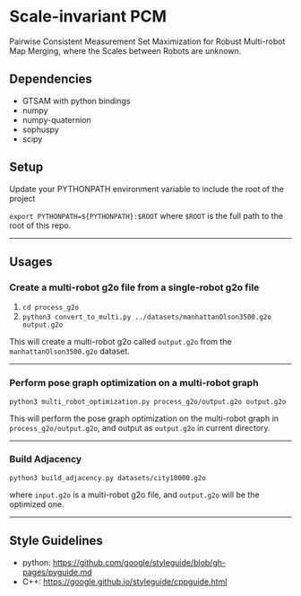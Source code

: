 # Scale-invariant PCM

Pairwise Consistent Measurement Set Maximization for Robust Multi-robot Map Merging, where the Scales between Robots are unknown.

## Dependencies
* GTSAM with python bindings
* numpy
* numpy-quaternion
* sophuspy
* scipy

## Setup
Update your PYTHONPATH environment variable to include the root of the project

`export PYTHONPATH=${PYTHONPATH}:$ROOT`
where `$ROOT` is the full path to the root of this repo.

------------------------------------

## Usages
### Create a multi-robot g2o file from a single-robot g2o file
1. `cd process_g2o`
2. `python3 convert_to_multi.py ../datasets/manhattanOlson3500.g2o output.g2o`

This will create a multi-robot g2o called `output.g2o` from the `manhattanOlson3500.g2o` dataset.

-----------------------------------

### Perform pose graph optimization on a multi-robot graph
`python3 multi_robot_optimization.py process_g2o/output.g2o output.g2o`

This will perform the pose graph optimization on the multi-robot graph in `process_g2o/output.g2o`, and output as `output.g2o` in current directory.

-----------------------------------

### Build Adjacency
`python3 build_adjacency.py datasets/city10000.g2o`

where `input.g2o` is a multi-robot g2o file, and `output.g2o` will be the optimized one.

--------------------------------------------------

## Style Guidelines
* python: <https://github.com/google/styleguide/blob/gh-pages/pyguide.md>
* C++: <https://google.github.io/styleguide/cppguide.html>
